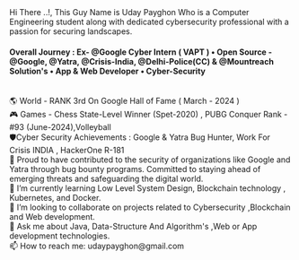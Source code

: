 <html>
Hi There ..!, This Guy Name is Uday Payghon Who is a Computer Engineering student along with dedicated cybersecurity professional with a passion for securing landscapes. <br>
<h4> Overall Journey : Ex- @Google Cyber Intern ( VAPT ) • Open Source - @Google, @Yatra, @Crisis-India, @Delhi-Police(CC) & @Mountreach Solution's • App & Web Developer • Cyber-Security </h4>
  <br>
🌎 World - RANK 3rd On Google Hall of Fame  ( March - 2024 )<br>
🎮 Games - Chess State-Level Winner (Spet-2020) , PUBG Conquer Rank -#93 (June-2024),Volleyball <br>
🛡️Cyber Security Achievements : Google & Yatra Bug Hunter, Work For Crisis INDIA , HackerOne R-181 <br>
🔭  Proud to have contributed to the security of organizations like Google and Yatra through bug bounty programs. Committed to staying ahead of emerging threats and safeguarding the digital world.<br>
🌱 I’m currently learning Low Level System Design, Blockchain technology , Kubernetes, and Docker.<br>
👯 I’m looking to collaborate on projects related to Cybersecurity ,Blockchain and Web development.<br>
💬 Ask me about Java, Data-Structure And Algorithm's ,Web or App development technologies.<br>
📫 How to reach me: udaypayghon@gmail.com<br>
</html>
